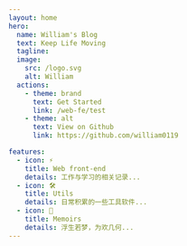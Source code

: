 ```yaml
---
layout: home
hero:
  name: William's Blog
  text: Keep Life Moving
  tagline:
  image:
    src: /logo.svg
    alt: William
  actions:
    - theme: brand
      text: Get Started
      link: /web-fe/test
    - theme: alt
      text: View on Github
      link: https://github.com/william0119

features:
  - icon: ⚡️
    title: Web front-end
    details: 工作与学习的相关记录...
  - icon: 🛠️
    title: Utils
    details: 日常积累的一些工具软件...
  - icon: 🖖
    title: Memoirs
    details: 浮生若梦，为欢几何...
---
```

